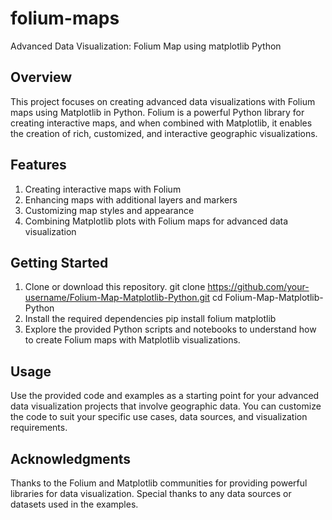 # folium-maps

Advanced Data Visualization: Folium Map using matplotlib Python

## Overview
This project focuses on creating advanced data visualizations with Folium maps using Matplotlib in Python. Folium is a powerful Python library for creating interactive maps, and when combined with Matplotlib, it enables the creation of rich, customized, and interactive geographic visualizations.

## Features
1. Creating interactive maps with Folium
2. Enhancing maps with additional layers and markers
3. Customizing map styles and appearance
4. Combining Matplotlib plots with Folium maps for advanced data visualization

## Getting Started
1. Clone or download this repository.
git clone https://github.com/your-username/Folium-Map-Matplotlib-Python.git
cd Folium-Map-Matplotlib-Python
2. Install the required dependencies 
pip install folium matplotlib
3. Explore the provided Python scripts and notebooks to understand how to create Folium maps with Matplotlib visualizations.

## Usage
Use the provided code and examples as a starting point for your advanced data visualization projects that involve geographic data. You can customize the code to suit your specific use cases, data sources, and visualization requirements.

## Acknowledgments
Thanks to the Folium and Matplotlib communities for providing powerful libraries for data visualization.
Special thanks to any data sources or datasets used in the examples.

